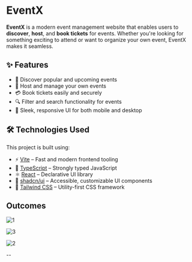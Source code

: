 # EventX

**EventX** is a modern event management website that enables users to **discover**, **host**, and **book tickets** for events. Whether you're looking for something exciting to attend or want to organize your own event, EventX makes it seamless.

## ✨ Features

- 🎫 Discover popular and upcoming events
- 📅 Host and manage your own events
- 💳 Book tickets easily and securely
- 🔍 Filter and search functionality for events
- 🎨 Sleek, responsive UI for both mobile and desktop

## 🛠️ Technologies Used

This project is built using:

- ⚡ [Vite](https://vitejs.dev/) – Fast and modern frontend tooling
- 🧠 [TypeScript](https://www.typescriptlang.org/) – Strongly typed JavaScript
- ⚛️ [React](https://reactjs.org/) – Declarative UI library
- 🧩 [shadcn/ui](https://ui.shadcn.com/) – Accessible, customizable UI components
- 🎨 [Tailwind CSS](https://tailwindcss.com/) – Utility-first CSS framework

## Outcomes 

![1](https://github.com/user-attachments/assets/ccdbf83a-5d1b-4b42-bee0-fea0f7264d57)

![3](https://github.com/user-attachments/assets/49a6a0a5-cb80-4773-a1de-2e75f4687740)

![2](https://github.com/user-attachments/assets/c491dc93-e112-4dc5-a3d9-dfdf42fa6549)

--
